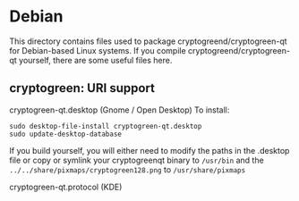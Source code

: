 
Debian
====================
This directory contains files used to package cryptogreend/cryptogreen-qt
for Debian-based Linux systems. If you compile cryptogreend/cryptogreen-qt yourself, there are some useful files here.

## cryptogreen: URI support ##


cryptogreen-qt.desktop  (Gnome / Open Desktop)
To install:

	sudo desktop-file-install cryptogreen-qt.desktop
	sudo update-desktop-database

If you build yourself, you will either need to modify the paths in
the .desktop file or copy or symlink your cryptogreenqt binary to `/usr/bin`
and the `../../share/pixmaps/cryptogreen128.png` to `/usr/share/pixmaps`

cryptogreen-qt.protocol (KDE)

